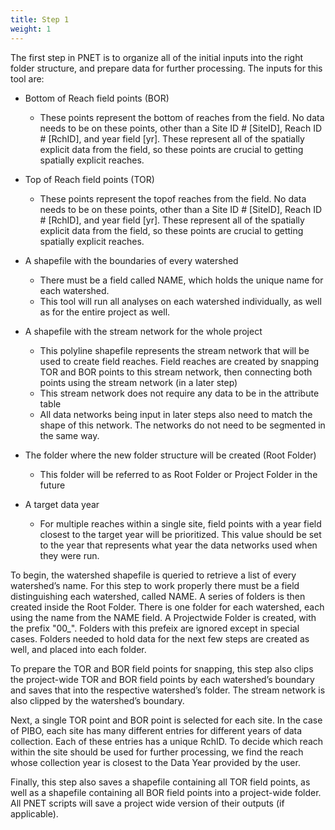 ```yaml
---
title: Step 1
weight: 1
---
```


The first step in PNET is to organize all of the initial inputs into the right folder structure, and prepare data for further processing. The inputs for this tool are:

- Bottom of Reach field points (BOR) 

  - These points represent the bottom of reaches from the field. No data needs to be on these points, other than a Site ID # [SiteID], Reach ID # [RchID], and year field [yr]. These represent all of the spatially explicit data from the field, so these points are crucial to getting spatially explicit reaches.

- Top of Reach field points (TOR)

  - These points represent the topof reaches from the field. No data needs to be on these points, other than a Site ID # [SiteID], Reach ID # [RchID], and year field [yr]. These represent all of the spatially explicit data from the field, so these points are crucial to getting spatially explicit reaches.

- A shapefile with the boundaries of every watershed

  - There must be a field called NAME, which holds the unique name for each watershed. 
  - This tool will run all analyses on each watershed individually, as well as for the entire project as well.

- A shapefile with the stream network for the whole project

  - This polyline shapefile represents the stream network that will be used to create field reaches. Field reaches are created by snapping TOR and BOR points to this stream network, then connecting both points using the stream network (in a later step)
  - This stream network does not require any data to be in the attribute table
  - All data networks being input in later steps also need to match the shape of this network. The networks do not need to be segmented in the same way.

- The folder where the new folder structure will be created (Root Folder)

  - This folder will be referred to as Root Folder or Project Folder in the future
  
- A target data year

  - For multiple reaches within a single site, field points with a year field closest to the target year will be prioritized. This value should be set to the year that represents what year the data networks used when they were run.
  

To begin, the watershed shapefile is queried to retrieve a list of every watershed’s name. For this step to work properly there must be a field distinguishing each watershed, called NAME. A series of folders is then created inside the Root Folder. There is one folder for each watershed, each using the name from the NAME field. A Projectwide Folder is created, with the prefix "00_". Folders with this prefeix are ignored except in special cases. Folders needed to hold data for the next few steps are created as well, and placed into each folder. 

To prepare the TOR and BOR field points for snapping, this step also clips the project-wide TOR and BOR field points by each watershed’s boundary and saves that into the respective watershed’s folder. The stream network is also clipped by the watershed’s boundary. 

Next, a single TOR point and BOR point is selected for each site. In the case of PIBO, each site has many different entries for different years of data collection. Each of these entries has a unique RchID. To decide which reach within the site should be used for further processing, we find the reach whose collection year is closest to the Data Year provided by the user.

Finally, this step also saves a shapefile containing all TOR field points, as well as a shapefile containing all BOR field points into a project-wide folder. All PNET scripts will save a project wide version of their outputs (if applicable).